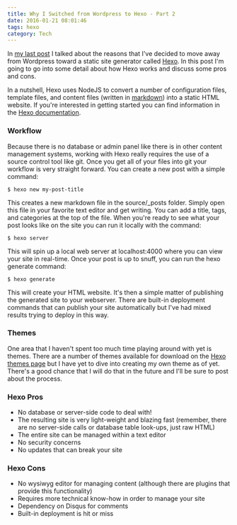 ```yaml
---
title: Why I Switched from Wordpress to Hexo - Part 2
date: 2016-01-21 08:01:46
tags: hexo
category: Tech
---
```


In [my last post](https://github.com/jjwhite/jonwhite-me.git) I talked about the reasons that I've decided to move away from Wordpress toward a static site generator called [Hexo](http://hexo.io).  In this post I'm going to go into some detail about how Hexo works and discuss some pros and cons.

In a nutshell, Hexo uses NodeJS to convert a number of configuration files, template files, and content files (written in [markdown](https://daringfireball.net/projects/markdown/)) into a static HTML website.  If you're interested in getting started you can find information in the [Hexo documentation](https://hexo.io/docs/).

### Workflow

Because there is no database or admin panel like there is in other content management systems, working with Hexo really requires the use of a source control tool like git.  Once you get all of your files into git your workflow is very straight forward.  You can create a new post with a simple command:

	$ hexo new my-post-title
	
This creates a new markdown file in the source/_posts folder.  Simply open this file in your favorite text editor and get writing.  You can add a title, tags, and categories at the top of the file.  When you're ready to see what your post looks like on the site you can run it locally with the command:

	$ hexo server

This will spin up a local web server at localhost:4000 where you can view your site in real-time.  Once your post is up to snuff, you can run the hexo generate command:

	$ hexo generate
	
This will create your HTML website. It's then a simple matter of publishing the generated site to your webserver.  There are built-in deployment commands that can publish your site automatically but I've had mixed results trying to deploy in this way.

### Themes

One area that I haven't spent too much time playing around with yet is themes.  There are a number of themes available for download on the [Hexo themes page](https://hexo.io/themes/) but I have yet to dive into creating my own theme as of yet.  There's a good chance that I will do that in the future and I'll be sure to post about the process.

### Hexo Pros

* No database or server-side code to deal with!
* The resulting site is very light-weight and blazing fast (remember, there are no server-side calls or database table look-ups, just raw HTML)
* The entire site can be managed within a text editor
* No security concerns 
* No updates that can break your site

### Hexo Cons

* No wysiwyg editor for managing content (although there are plugins that provide this functionality)
* Requires more technical know-how in order to manage your site
* Dependency on Disqus for comments
* Built-in deployment is hit or miss